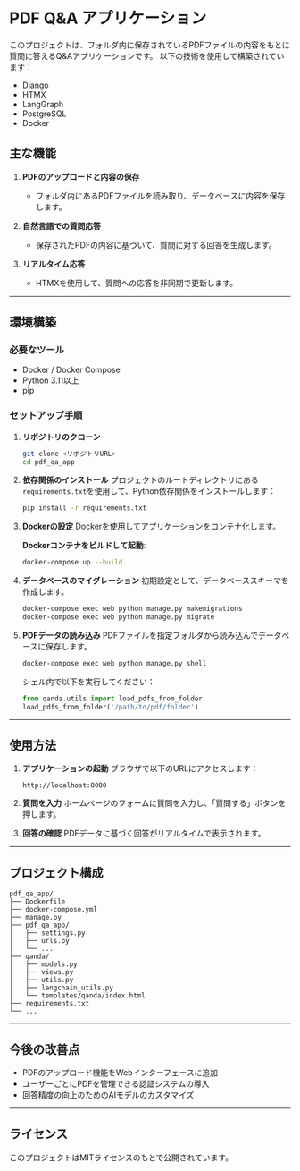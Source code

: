 # PDF Q&A アプリケーション

このプロジェクトは、フォルダ内に保存されているPDFファイルの内容をもとに質問に答えるQ&Aアプリケーションです。
以下の技術を使用して構築されています：

- Django
- HTMX
- LangGraph
- PostgreSQL
- Docker

## 主な機能

1. **PDFのアップロードと内容の保存**
   - フォルダ内にあるPDFファイルを読み取り、データベースに内容を保存します。

2. **自然言語での質問応答**
   - 保存されたPDFの内容に基づいて、質問に対する回答を生成します。

3. **リアルタイム応答**
   - HTMXを使用して、質問への応答を非同期で更新します。

---

## 環境構築

### 必要なツール
- Docker / Docker Compose
- Python 3.11以上
- pip

### セットアップ手順

1. **リポジトリのクローン**
   ```bash
   git clone <リポジトリURL>
   cd pdf_qa_app
   ```

2. **依存関係のインストール**
   プロジェクトのルートディレクトリにある`requirements.txt`を使用して、Python依存関係をインストールします：
   ```bash
   pip install -r requirements.txt
   ```

3. **Dockerの設定**
   Dockerを使用してアプリケーションをコンテナ化します。

   **Dockerコンテナをビルドして起動**:
   ```bash
   docker-compose up --build
   ```

4. **データベースのマイグレーション**
   初期設定として、データベーススキーマを作成します。
   ```bash
   docker-compose exec web python manage.py makemigrations
   docker-compose exec web python manage.py migrate
   ```

5. **PDFデータの読み込み**
   PDFファイルを指定フォルダから読み込んでデータベースに保存します。
   ```bash
   docker-compose exec web python manage.py shell
   ```
   シェル内で以下を実行してください：
   ```python
   from qanda.utils import load_pdfs_from_folder
   load_pdfs_from_folder('/path/to/pdf/folder')
   ```

---

## 使用方法

1. **アプリケーションの起動**
   ブラウザで以下のURLにアクセスします：
   ```
   http://localhost:8000
   ```

2. **質問を入力**
   ホームページのフォームに質問を入力し、「質問する」ボタンを押します。

3. **回答の確認**
   PDFデータに基づく回答がリアルタイムで表示されます。

---

## プロジェクト構成

```
pdf_qa_app/
├── Dockerfile
├── docker-compose.yml
├── manage.py
├── pdf_qa_app/
│   ├── settings.py
│   ├── urls.py
│   └── ...
├── qanda/
│   ├── models.py
│   ├── views.py
│   ├── utils.py
│   ├── langchain_utils.py
│   └── templates/qanda/index.html
├── requirements.txt
└── ...
```

---

## 今後の改善点

- PDFのアップロード機能をWebインターフェースに追加
- ユーザーごとにPDFを管理できる認証システムの導入
- 回答精度の向上のためのAIモデルのカスタマイズ

---

## ライセンス

このプロジェクトはMITライセンスのもとで公開されています。

